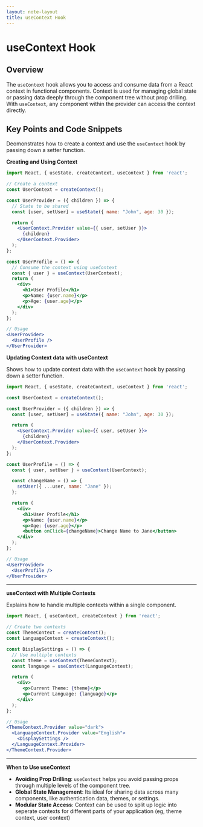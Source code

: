```yaml
---
layout: note-layout  
title: useContext Hook  
---
```


# useContext Hook

## Overview
The `useContext` hook allows you to access and consume data from a React context in functional components. Context is used for managing global state or passing data deeply through the component tree without prop drilling. With `useContext`, any component within the provider can access the context directly.

## Key Points and Code Snippets

Deomonstrates how to create a context and use the `useContext` hook by passing down a setter function.


**Creating and Using Context**
```jsx
import React, { useState, createContext, useContext } from 'react';

// Create a context
const UserContext = createContext();

const UserProvider = ({ children }) => {
  // State to be shared
  const [user, setUser] = useState({ name: "John", age: 30 });

  return (
    <UserContext.Provider value={{ user, setUser }}>
      {children}
    </UserContext.Provider>
  );
};

const UserProfile = () => {
  // Consume the context using useContext
  const { user } = useContext(UserContext);
  return (
    <div>
      <h1>User Profile</h1>
      <p>Name: {user.name}</p>
      <p>Age: {user.age}</p>
    </div>
  );
};

// Usage
<UserProvider>
  <UserProfile />
</UserProvider>
```

**Updating Context data with useContext**

Shows how to update context data with the `useContext` hook by passing down a setter function.

```jsx
import React, { useState, createContext, useContext } from 'react';

const UserContext = createContext();

const UserProvider = ({ children }) => {
  const [user, setUser] = useState({ name: "John", age: 30 });

  return (
    <UserContext.Provider value={{ user, setUser }}>
      {children}
    </UserContext.Provider>
  );
};

const UserProfile = () => {
  const { user, setUser } = useContext(UserContext);

  const changeName = () => {
    setUser({ ...user, name: "Jane" });
  };

  return (
    <div>
      <h1>User Profile</h1>
      <p>Name: {user.name}</p>
      <p>Age: {user.age}</p>
      <button onClick={changeName}>Change Name to Jane</button>
    </div>
  );
};

// Usage
<UserProvider>
  <UserProfile />
</UserProvider>
```

---

**useContext with Multiple Contexts**

Explains how to handle multiple contexts within a single component. 

```jsx
import React, { useContext, createContext } from 'react';

// Create two contexts
const ThemeContext = createContext();
const LanguageContext = createContext();

const DisplaySettings = () => {
  // Use multiple contexts
  const theme = useContext(ThemeContext);
  const language = useContext(LanguageContext);

  return (
    <div>
      <p>Current Theme: {theme}</p>
      <p>Current Language: {language}</p>
    </div>
  );
};

// Usage
<ThemeContext.Provider value="dark">
  <LanguageContext.Provider value="English">
    <DisplaySettings />
  </LanguageContext.Provider>
</ThemeContext.Provider>
```

---

**When to Use useContext**

- **Avoiding Prop Drilling**: `useContext` helps you avoid passing props through multiple levels of the component tree.
- **Global State Management**: Its ideal for sharing data across many components, like authentication data, themes, or settings.
- **Modular State Access**: Context can be used to split up logic into seperate contexts for different parts of your application (eg, theme context, user context)

